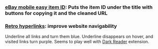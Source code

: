 ### [eBay mobile easy item ID](https://github.com/pnppl/userscripts/raw/master/ebayitm.user.js): Puts the item ID under the title with buttons for copying it and the cleaned URL


### [Retro hyperlinks](https://github.com/pnppl/userscripts/raw/master/retro-hyperlinks.user.js): improve website navigability
Underline all links and turn them blue. Underline disappears on hover, and visited links turn purple. Seems to play well with [Dark Reader](https://darkreader.org/) extension.
